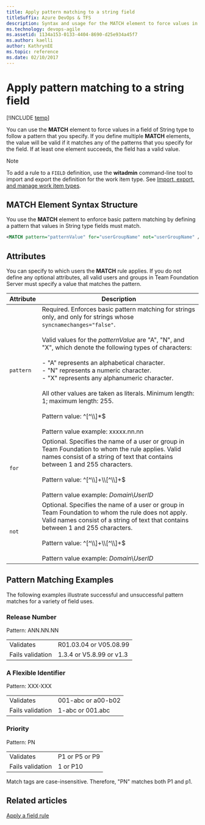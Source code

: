 ```yaml
---
title: Apply pattern matching to a string field 
titleSuffix: Azure DevOps & TFS
description: Syntax and usage for the MATCH element to force values in a field of String type to follow specified pattern - Team Foundation Server  
ms.technology: devops-agile
ms.assetid: 1134a153-0133-4404-8690-d25e934a45f7
ms.author: kaelli
author: KathrynEE
ms.topic: reference
ms.date: 02/10/2017
---
```


# Apply pattern matching to a string field

[!INCLUDE [temp](../../includes/customization-phase-0-and-1-plus-version-header.md)]

You can use the **MATCH** element to force values in a field of String type to follow a pattern that you specify. If you define multiple **MATCH** elements, the value will be valid if it matches any of the patterns that you specify for the field. If at least one element succeeds, the field has a valid value.

> [!NOTE]
> To add a rule to a `FIELD` definition, use the **witadmin** command-line tool to import and export the definition for the work item type. See [Import, export, and manage work item types](../witadmin/witadmin-import-export-manage-wits.md).

## MATCH Element Syntax Structure

You use the **MATCH** element to enforce basic pattern matching by defining a pattern that values in String type fields must match.

```xml
<MATCH pattern="patternValue" for="userGroupName" not="userGroupName" />  

```

## Attributes

You can specify to which users the **MATCH** rule applies. If you do not define any optional attributes, all valid users and groups in Team Foundation Server must specify a value that matches the pattern.

| Attribute | Description                                                                                                                                                                                                                                                                                                                                                                                                                                                                                                                                                                     |
| --------- | ------------------------------------------------------------------------------------------------------------------------------------------------------------------------------------------------------------------------------------------------------------------------------------------------------------------------------------------------------------------------------------------------------------------------------------------------------------------------------------------------------------------------------------------------------------------------------- |
| `pattern` | Required. Enforces basic pattern matching for strings only, and only for strings whose `syncnamechanges="false"`.<br /><br /> Valid values for the _patternValue_ are "A", "N", and "X", which denote the following types of characters:<br /><br /> - "A" represents an alphabetical character.<br />- "N" represents a numeric character.<br />- "X" represents any alphanumeric character.<br /><br /> All other values are taken as literals. Minimum length: 1; maximum length: 255.<br /><br /> Pattern value: ^[^\\\\]\*$<br /><br /> Pattern value example: xxxxx.nn.nn |
| `for`     | Optional. Specifies the name of a user or group in Team Foundation to whom the rule applies. Valid names consist of a string of text that contains between 1 and 255 characters.<br /><br /> Pattern value: ^[^\\\\]+\\\\[^\\\\]+$<br /><br /> Pattern value example: _Domain_\\_UserID_                                                                                                                                                                                                                                                                                        |
| `not`     | Optional. Specifies the name of a user or group in Team Foundation to whom the rule does not apply. Valid names consist of a string of text that contains between 1 and 255 characters.<br /><br /> Pattern value: ^[^\\\\]+\\\\[^\\\\]+$<br /><br /> Pattern value example: _Domain_\\_UserID_                                                                                                                                                                                                                                                                                 |

## Pattern Matching Examples

The following examples illustrate successful and unsuccessful pattern matches for a variety of field uses.

### Release Number

Pattern: ANN.NN.NN

|                  |                          |
| ---------------- | ------------------------ |
| Validates        | R01.03.04 or V05.08.99   |
| Fails validation | 1.3.4 or V5.8.99 or v1.3 |

### A Flexible Identifier

Pattern: XXX-XXX

|                  |                    |
| ---------------- | ------------------ |
| Validates        | 001-abc or a00-b02 |
| Fails validation | 1-abc or 001.abc   |

### Priority

Pattern: PN

|                  |                |
| ---------------- | -------------- |
| Validates        | P1 or P5 or P9 |
| Fails validation | 1 or P10       |

Match tags are case-insensitive. Therefore, "PN" matches both P1 and p1.

## Related articles

[Apply a field rule](apply-rule-work-item-field.md)
